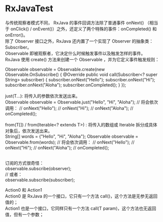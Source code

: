 # RxJavaTest
与传统观察者模式不同， RxJava 的事件回调方法除了普通事件 onNext() （相当于 onClick() / onEvent()）之外，还定义了两个特殊的事件：onCompleted() 和 onError()。</br>
除了 Observer 接口之外，RxJava 还内置了一个实现了 Observer 的抽象类：Subscriber。</br>
Observable 即被观察者，它决定什么时候触发事件以及触发怎样的事件。 RxJava 使用 create() 方法来创建一个 Observable ，并为它定义事件触发规则：</br>

Observable observable = Observable.create(new Observable.OnSubscribe<String>() {
    @Override
    public void call(Subscriber<? super String> subscriber) {
        subscriber.onNext("Hello");
        subscriber.onNext("Hi");
        subscriber.onNext("Aloha");
        subscriber.onCompleted();
    }
});</br></br>
just(T...): 将传入的参数依次发送出来。</br>
Observable observable = Observable.just("Hello", "Hi", "Aloha");
// 将会依次调用：
// onNext("Hello");
// onNext("Hi");
// onNext("Aloha");
// onCompleted();</br></br>
from(T[]) / from(Iterable<? extends T>) : 将传入的数组或 Iterable 拆分成具体对象后，依次发送出来。</br>
String[] words = {"Hello", "Hi", "Aloha"};
Observable observable = Observable.from(words);
// 将会依次调用：
// onNext("Hello");
// onNext("Hi");
// onNext("Aloha");
// onCompleted();</br></br>

订阅的方式很奇怪：</br>
observable.subscribe(observer);</br>
// 或者：</br>
observable.subscribe(subscriber);</br>

Action0 和 Action1</br>
Action0 是 RxJava 的一个接口，它只有一个方法 call()，这个方法是无参无返回值的；</br>
Action1 也是一个接口，它同样只有一个方法 call(T param)，这个方法也无返回值，但有一个参数；</br>
  
